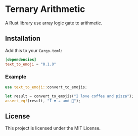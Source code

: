 # Ternary Arithmetic

A Rust library use array logic gate to arithmetic.

## Installation

Add this to your `Cargo.toml`:

```toml
[dependencies]
text_to_emoji = "0.1.0"
```

### Example

```rust
use text_to_emoji::convert_to_emojis;

let result = convert_to_emojis("I love coffee and pizza");
assert_eq!(result, "I ❤️ ☕️ and 🍕");
```

## License

This project is licensed under the MIT License.
